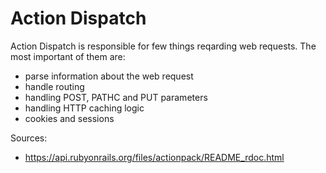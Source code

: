 # Action Dispatch

Action Dispatch is responsible for few things reqarding web requests. The most important of them are:

- parse information about the web request
- handle routing
- handling POST, PATHC and PUT parameters
- handling HTTP caching logic
- cookies and sessions

Sources:
- https://api.rubyonrails.org/files/actionpack/README_rdoc.html
